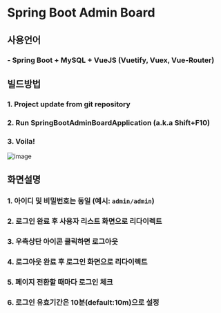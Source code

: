 # Spring Boot Admin Board
## 사용언어
### - Spring Boot + MySQL + VueJS (Vuetify, Vuex, Vue-Router)

## 빌드방법
### 1. Project update from git repository
### 2. Run SpringBootAdminBoardApplication (a.k.a Shift+F10)
### 3. Voila!
![image](https://user-images.githubusercontent.com/24692694/91194559-3b274880-e733-11ea-865e-043d85fcac12.png)

## 화면설명
### 1. 아이디 및 비밀번호는 동일 (예시: `admin/admin`)
### 2. 로그인 완료 후 사용자 리스트 화면으로 리다이렉트
### 3. 우측상단 아이콘 클릭하면 로그아웃
### 4. 로그아웃 완료 후 로그인 화면으로 리다이렉트
### 5. 페이지 전환할 때마다 로그인 체크
### 6. 로그인 유효기간은 10분(default:10m)으로 설정